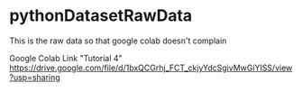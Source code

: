 # pythonDatasetRawData
This is the raw data so that google  colab doesn't complain

Google Colab Link "Tutorial 4" https://drive.google.com/file/d/1bxQCGrhj_FCT_ckjyYdcSgivMwGiYISS/view?usp=sharing
